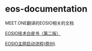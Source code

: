 # eos-documentation


MEET.ONE翻译的EOSIO相关的文档

[EOSIO技术白皮书（第二版）](EOSIO-whitepaper-2.0-Chinese.md)

[EOSIO主网启动流程(原创)](EOSIO-BIOS.md)
